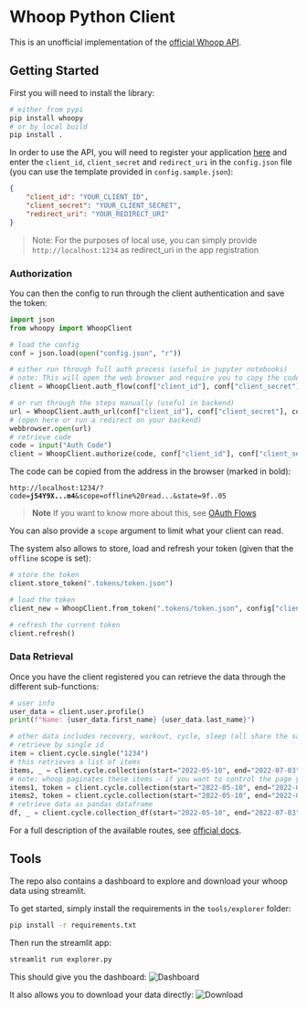 # Whoop Python Client

This is an unofficial implementation of the [official Whoop API](https://developer.whoop.com/docs/introduction).

## Getting Started

First you will need to install the library:

```bash
# either from pypi
pip install whoopy
# or by local build
pip install .
```

In order to use the API, you will need to register your application [here](https://developer-dashboard.whoop.com/) and
enter the `client_id`, `client_secret` and `redirect_uri` in the `config.json` file (you can use the template provided in `config.sample.json`):

```json
{
    "client_id": "YOUR_CLIENT_ID",
    "client_secret": "YOUR_CLIENT_SECRET",
    "redirect_uri": "YOUR_REDIRECT_URI"
}
```

> Note: For the purposes of local use, you can simply provide `http://localhost:1234` as redirect_uri in the app registration

### Authorization

You can then the config to run through the client authentication and save the token:

```python
import json
from whoopy import WhoopClient

# load the config
conf = json.load(open("config.json", "r"))

# either run through full auth process (useful in jupyter notebooks)
# note: This will open the web browser and require you to copy the code parameter from the resulting uri back
client = WhoopClient.auth_flow(conf["client_id"], conf["client_secret"], conf["redirect_uri"])

# or run through the steps manually (useful in backend)
url = WhoopClient.auth_url(conf["client_id"], conf["client_secret"], conf["redirect_uri"])
# (open here or run a redirect on your backend)
webbrowser.open(url)
# retrieve code
code = input("Auth Code")
client = WhoopClient.authorize(code, conf["client_id"], conf["client_secret"], conf["redirect_uri"])
```

The code can be copied from the address in the browser (marked in bold):

`http://localhost:1234/?code=`**`j54Y9X...m4`**`&scope=offline%20read...&state=9f..05`

> **Note** If you want to know more about this, see [OAuth Flows](https://auth0.com/docs/get-started/authentication-and-authorization-flow/authorization-code-flow)

You can also provide a `scope` argument to limit what your client can read.

The system also allows to store, load and refresh your token (given that the `offline` scope is set):

```python
# store the token
client.store_token(".tokens/token.json")

# load the token
client_new = WhoopClient.from_token(".tokens/token.json", config["client_id"], config["client_secret"])

# refresh the current token
client.refresh()
```

### Data Retrieval

Once you have the client registered you can retrieve the data through the different sub-functions:

```python
# user info
user_data = client.user.profile()
print(f"Name: {user_data.first_name} {user_data.last_name}")

# other data includes recovery, workout, cycle, sleep (all share the same interface)
# retrieve by single id
item = client.cycle.single("1234")
# this retrieves a list of items
items, _ = client.cycle.collection(start="2022-05-10", end="2022-07-03")
# note: whoop paginates these items - if you want to control the page yourself you can use the token
items1, token = client.cycle.collection(start="2022-05-10", end="2022-07-03", get_all_pages=False)
items2, token = client.cycle.collection(start="2022-05-10", end="2022-07-03", next=token, get_all_pages=False)
# retrieve data as pandas dataframe
df, _ = client.cycle.collection_df(start="2022-05-10", end="2022-07-03")
```

For a full description of the available routes, see [official docs](https://developer.whoop.com/api).

## Tools

The repo also contains a dashboard to explore and download your whoop data using streamlit.

To get started, simply install the requirements in the `tools/explorer` folder:

```bash
pip install -r requirements.txt
```

Then run the streamlit app:

```bash
streamlit run explorer.py
```

This should give you the dashboard:
![Dashboard](assets/explorer.jpeg)

It also allows you to download your data directly:
![Download](assets/download.jpeg)
